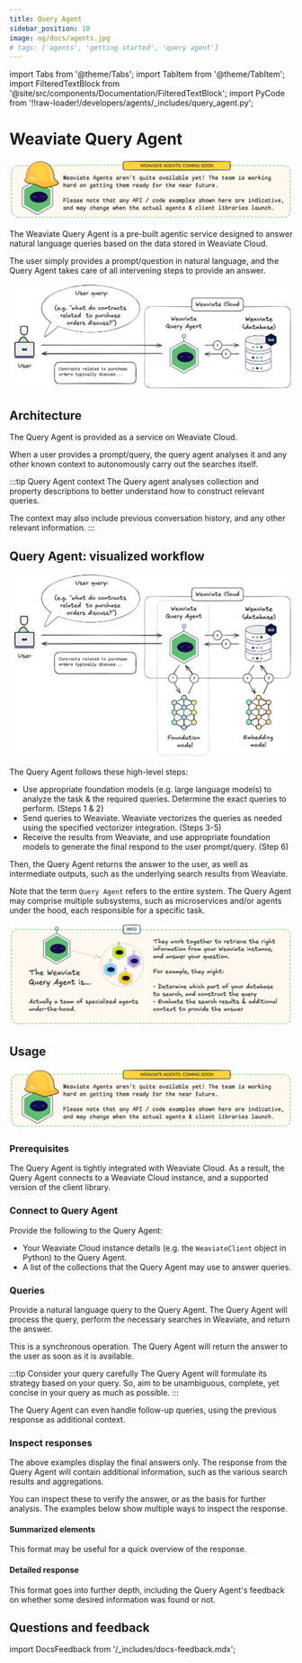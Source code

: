 ```yaml
---
title: Query Agent
sidebar_position: 10
image: og/docs/agents.jpg
# tags: ['agents', 'getting started', 'query agent']
---
```


import Tabs from '@theme/Tabs';
import TabItem from '@theme/TabItem';
import FilteredTextBlock from '@site/src/components/Documentation/FilteredTextBlock';
import PyCode from '!!raw-loader!/developers/agents/_includes/query_agent.py';

# Weaviate Query Agent

![Weaviate Agents - Coming soon](./_includes/agents_coming_soon.png "Weaviate Agents - Coming soon")

The Weaviate Query Agent is a pre-built agentic service designed to answer natural language queries based on the data stored in Weaviate Cloud.

The user simply provides a prompt/question in natural language, and the Query Agent takes care of all intervening steps to provide an answer.

![Weaviate Query Agent from a user perspective](./_includes/query_agent_usage.png "Weaviate Query Agent from a user perspective")

## Architecture

The Query Agent is provided as a service on Weaviate Cloud.

When a user provides a prompt/query, the query agent analyses it and any other known context to autonomously carry out the searches itself.

:::tip Query Agent context
The Query agent analyses collection and property descriptions to better understand how to construct relevant queries.<br/>

The context may also include previous conversation history, and any other relevant information.
:::

## Query Agent: visualized workflow

![Weaviate Query Agent at a high level](./_includes/query_agent_architecture.png "Weaviate Query Agent at a high level")

The Query Agent follows these high-level steps:

- Use appropriate foundation models (e.g. large language models) to analyze the task & the required queries. Determine the exact queries to perform. (Steps 1 & 2)
- Send queries to Weaviate. Weaviate vectorizes the queries as needed using the specified vectorizer integration. (Steps 3-5)
- Receive the results from Weaviate, and use appropriate foundation models to generate the final respond to the user prompt/query. (Step 6)

Then, the Query Agent returns the answer to the user, as well as intermediate outputs, such as the underlying search results from Weaviate.

Note that the term `Query Agent` refers to the entire system. The Query Agent may comprise multiple subsystems, such as microservices and/or agents under the hood, each responsible for a specific task.

![Weaviate Query Agent comprises multiple agents](./_includes/query_agent_info.png "Weaviate Query Agent comprises multiple agents")

## Usage

![Weaviate Agents - Coming soon](./_includes/agents_coming_soon.png "Weaviate Agents - Coming soon")

### Prerequisites

The Query Agent is tightly integrated with Weaviate Cloud. As a result, the Query Agent connects to a Weaviate Cloud instance, and a supported version of the client library.

### Connect to Query Agent

Provide the following to the Query Agent:

- Your Weaviate Cloud instance details (e.g. the `WeaviateClient` object in Python) to the Query Agent.
- A list of the collections that the Query Agent may use to answer queries.

<Tabs groupId="languages">
    <TabItem value="py_agents" label="Python[agents]">
        <FilteredTextBlock
            text={PyCode}
            startMarker="# START InstantiateQueryAgent"
            endMarker="# END InstantiateQueryAgent"
            language="py"
        />
    </TabItem>

</Tabs>

### Queries

Provide a natural language query to the Query Agent. The Query Agent will process the query, perform the necessary searches in Weaviate, and return the answer.

This is a synchronous operation. The Query Agent will return the answer to the user as soon as it is available.

:::tip Consider your query carefully
The Query Agent will formulate its strategy based on your query. So, aim to be unambiguous, complete, yet concise in your query as much as possible.
:::

<Tabs groupId="languages">
    <TabItem value="py_agents" label="Python[agents]">
        <FilteredTextBlock
            text={PyCode}
            startMarker="# START BasicQuery"
            endMarker="# END BasicQuery"
            language="py"
        />
    </TabItem>

</Tabs>

The Query Agent can even handle follow-up queries, using the previous response as additional context.

<Tabs groupId="languages">
    <TabItem value="py_agents" label="Python[agents]">
        <FilteredTextBlock
            text={PyCode}
            startMarker="# START FollowUpQuery"
            endMarker="# END FollowUpQuery"
            language="py"
        />
    </TabItem>

</Tabs>

### Inspect responses

The above examples display the final answers only. The response from the Query Agent will contain additional information, such as the various search results and aggregations.

You can inspect these to verify the answer, or as the basis for further analysis. The examples below show multiple ways to inspect the response.

#### Summarized elements

This format may be useful for a quick overview of the response.

<Tabs groupId="languages">
    <TabItem value="py_agents" label="Python[agents]">
        <FilteredTextBlock
            text={PyCode}
            startMarker="# START InspectResponseShort"
            endMarker="# END InspectResponseShort"
            language="py"
        />
    </TabItem>

</Tabs>

#### Detailed response

This format goes into further depth, including the Query Agent's feedback on whether some desired information was found or not.

<Tabs groupId="languages">
    <TabItem value="py_agents" label="Python[agents]">
        <FilteredTextBlock
            text={PyCode}
            startMarker="# START InspectResponseFull"
            endMarker="# END InspectResponseFull"
            language="py"
        />
    </TabItem>

</Tabs>


## Questions and feedback

import DocsFeedback from '/_includes/docs-feedback.mdx';

<DocsFeedback/>

